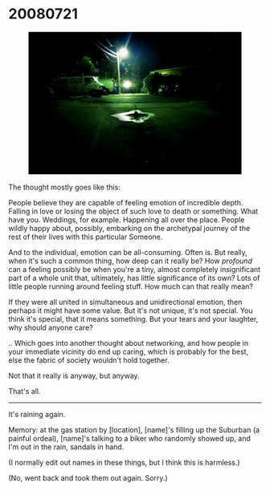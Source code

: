 # 20080721

<figure><img src="../../../.gitbook/assets/22.jpg" alt=""><figcaption></figcaption></figure>

The thought mostly goes like this:

People believe they are capable of feeling emotion of incredible depth. Falling in love or losing the object of such love to death or something. What have you. Weddings, for example. Happening all over the place. People wildly happy about, possibly, embarking on the archetypal journey of the rest of their lives with this particular Someone.

And to the individual, emotion can be all-consuming. Often is. But really, when it's such a common thing, how deep can it really be? How _profound_ can a feeling possibly be when you're a tiny, almost completely insignificant part of a whole unit that, ultimately, has little significance of its own? Lots of little people running around feeling stuff. How much can that really mean?

If they were all united in simultaneous and unidirectional emotion, then perhaps it might have some value. But it's not unique, it's not special. You think it's special, that it means something. But your tears and your laughter, why should anyone care?

.. Which goes into another thought about networking, and how people in your immediate vicinity do end up caring, which is probably for the best, else the fabric of society wouldn't hold together.

Not that it really is anyway, but anyway.

That's all.

***

It's raining again.

Memory: at the gas station by \[location], \[name]'s filling up the Suburban (a painful ordeal), \[name]'s talking to a biker who randomly showed up, and I'm out in the rain, sandals in hand.

(I normally edit out names in these things, but I think this is harmless.)

(No, went back and took them out again. Sorry.)
